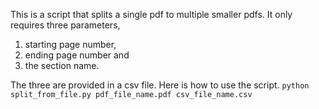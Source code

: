 This is a script that splits a single pdf to multiple smaller pdfs. 
It only requires three parameters, 
1. starting page number, 
2. ending page number and 
3. the section name.

The three are provided in a csv file. 
Here is how to use the script.
`python split_from_file.py pdf_file_name.pdf csv_file_name.csv`
